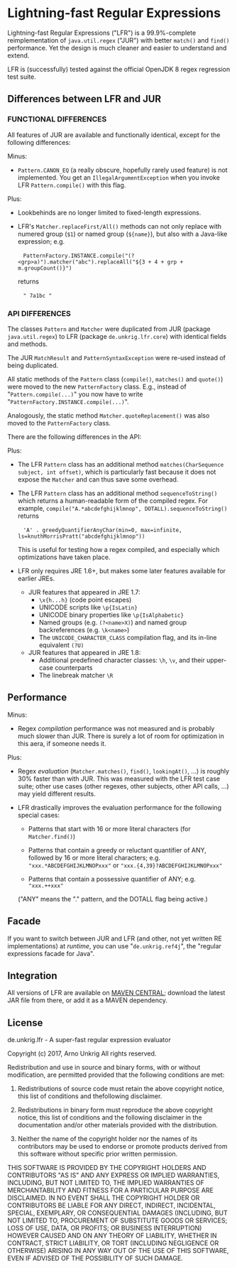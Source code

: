 # Lightning-fast Regular Expressions

Lightning-fast Regular Expressions ("LFR") is a 99.9%-complete reimplementation of `java.util.regex` ("JUR") with better `match()` and `find()` performance. Yet the design is much cleaner and easier to understand and extend.

LFR is (successfully) tested against the official OpenJDK 8 regex regression test suite.

## Differences between LFR and JUR
  
### FUNCTIONAL DIFFERENCES
  
All features of JUR are available and functionally identical, except for the following differences:

Minus:

* `Pattern.CANON_EQ` (a really obscure, hopefully rarely used feature) is not implemented. You get an `IllegalArgumentException` when you invoke LFR `Pattern.compile()` with this flag.

Plus:

* Lookbehinds are no longer limited to fixed-length expressions.

* LFR's `Matcher.replaceFirst/All()` methods can not only replace with numered group (`$1`) or named group (`${name}`), but also with a Java-like expression; e.g.

  &nbsp;&nbsp;&nbsp;`PatternFactory.INSTANCE.compile("(?<grp>a)").matcher("abc").replaceAll("${3 + 4 + grp + m.groupCount()}")`

  returns

  &nbsp;&nbsp;&nbsp;`" 7a1bc "`

### API DIFFERENCES

The classes `Pattern` and `Matcher` were duplicated from JUR (package `java.util.regex`) to LFR (package `de.unkrig.lfr.core`) with identical fields and methods.

The JUR `MatchResult` and `PatternSyntaxException` were re-used instead of being duplicated.

All static methods of the `Pattern` class (`compile()`, `matches()` and `quote()`) were moved to the new `PatternFactory` class. E.g., instead of "`Pattern.compile(...)`" you now have to write "`PatternFactory.INSTANCE.compile(...)`".

Analogously, the static method `Matcher.quoteReplacement()` was also moved to the `PatternFactory` class.

There are the following differences in the API:

Plus:

* The LFR `Pattern` class has an additional method `matches(CharSequence subject, int offset)`, which is particularly fast because it does not expose the `Matcher` and can thus save some overhead.

* The LFR `Pattern` class has an additional method `sequenceToString()` which returns a human-readable form of the compiled regex. For example, `compile("A.*abcdefghijklmnop", DOTALL).sequenceToString()` returns

  &nbsp;&nbsp;&nbsp;`'A' . greedyQuantifierAnyChar(min=0, max=infinite, ls=knuthMorrisPratt("abcdefghijklmnop"))`
  
  This is useful for testing how a regex compiled, and especially which optimizations have taken place.

* LFR only requires JRE 1.6+, but makes some later features available for earlier JREs.
  * JUR features that appeared in JRE 1.7:
    * `\x{h...h}` (code point escapes)
    * UNICODE scripts like `\p{IsLatin}`
    * UNICODE binary properties like `\p{IsAlphabetic}`
    * Named groups (e.g. `(?<name>X)`) and named group backreferences (e.g. `\k<name>`)
    * The `UNICODE_CHARACTER_CLASS` compilation flag, and its in-line equivalent `(?U)`
  * JUR features that appeared in JRE 1.8:
    * Additional predefined character classes: `\h`, `\v`, and their upper-case counterparts
    * The linebreak matcher `\R`

## Performance

Minus:

* Regex <em>compilation</em> performance was not measured and is probably much slower than JUR. There is surely a lot of room for optimization in this aera, if someone needs it.

Plus:

* Regex <em>evaluation</em> (`Matcher.matches()`, `find()`, `lookingAt()`, ...) is roughly 30% faster than with JUR. This was measured with the LFR test case suite; other use cases (other regexes, other subjects, other API calls, ...) may yield different results.

* LFR drastically improves the evaluation performance for  the following special cases:

  * Patterns that start with 16 or more literal characters (for `Matcher.find()`)

  * Patterns that contain a greedy or reluctant quantifier of ANY, followed by 16 or more literal characters; e.g. `"xxx.*ABCDEFGHIJKLMNOPxxx"` or `"xxx.{4,39}?ABCDEFGHIJKLMNOPxxx"`

  * Patterns that contain a possessive quantifier of ANY; e.g. `"xxx.++xxx"`

  ("ANY" means the "." pattern, and the DOTALL flag being active.)

## Facade

If you want to switch between JUR and LFR (and other, not yet written RE implementations) at *runtime*, you can use "`de.unkrig.ref4j`", the "regular expressions facade for Java".

## Integration

All versions of LFR are available on [MAVEN CENTRAL](http://search.maven.org/#search%7Cga%7C1%7Cg%3A%22de.unkrig.lfr%22); download the latest JAR file from there, or add it as a MAVEN dependency.

## License

de.unkrig.lfr - A super-fast regular expression evaluator

Copyright (c) 2017, Arno Unkrig
All rights reserved.

Redistribution and use in source and binary forms, with or without modification, are permitted provided that the following conditions are met:

1. Redistributions of source code must retain the above copyright notice, this list of conditions and thefollowing disclaimer.

2. Redistributions in binary form must reproduce the above copyright notice, this list of conditions and the following disclaimer in the documentation and/or other materials provided with the distribution.

3. Neither the name of the copyright holder nor the names of its contributors may be used to endorse or promote products derived from this software without specific prior written permission.

THIS SOFTWARE IS PROVIDED BY THE COPYRIGHT HOLDERS AND CONTRIBUTORS "AS IS" AND ANY EXPRESS OR IMPLIED WARRANTIES, INCLUDING, BUT NOT LIMITED TO, THE IMPLIED WARRANTIES OF MERCHANTABILITY AND FITNESS FOR A PARTICULAR PURPOSE ARE DISCLAIMED. IN NO EVENT SHALL THE COPYRIGHT HOLDER OR CONTRIBUTORS BE LIABLE FOR ANY DIRECT, INDIRECT, INCIDENTAL, SPECIAL, EXEMPLARY, OR CONSEQUENTIAL DAMAGES (INCLUDING, BUT NOT LIMITED TO, PROCUREMENT OF SUBSTITUTE GOODS OR SERVICES; LOSS OF USE, DATA, OR PROFITS; OR BUSINESS INTERRUPTION) HOWEVER CAUSED AND ON ANY THEORY OF LIABILITY, WHETHER IN CONTRACT, STRICT LIABILITY, OR TORT (INCLUDING NEGLIGENCE OR OTHERWISE) ARISING IN ANY WAY OUT OF THE USE OF THIS SOFTWARE, EVEN IF ADVISED OF THE POSSIBILITY OF SUCH DAMAGE.
